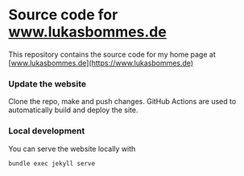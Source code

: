 # Source code for www.lukasbommes.de

This repository contains the source code for my home page at [www.lukasbommes.de](https://www.lukasbommes.de)

### Update the website

Clone the repo, make and push changes. GitHub Actions are used to automatically build and deploy the site.

### Local development

You can serve the website locally with
```
bundle exec jekyll serve
```
